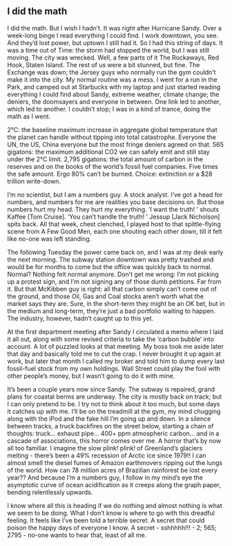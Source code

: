## I did the math

I did the math.
But I wish I hadn’t.
It was right after Hurricane Sandy.
Over a week-long binge I read everything I could find.
I work downtown, you see.
And they’d lost power, but uptown I still had it.
So I had this string of days.
It was a time out of Time: the storm had stopped the world, but I was still moving.
The city was wrecked.
Well, a few parts of it  The Rockaways, Red Hook, Staten Island.
The rest of us were a bit stunned, but fine.
The Exchange was down; the Jersey guys who normally run the gym couldn’t make it into the city.
My normal routine was a mess.
I went for a run in the Park, and camped out at Starbucks with my laptop and just started reading everything I could find  about Sandy, extreme weather, climate change; the deniers, the doomsayers and everyone in between.
One link led to another, which led to another.
I couldn’t stop; I was in a kind of trance, doing the math as I went.

2°C: the baseline maximum increase in aggregate global temperature that the planet can handle without tipping into total catastrophe.
Everyone  the UN, the US, China  everyone but the most fringe deniers  agreed on that.
565 gigatons: the maximum additional CO2 we can safely emit and still stay under the 2°C limit.
2,795 gigatons: the total amount of carbon in the reserves  and on the books  of the world’s fossil fuel companies.
Five times the safe amount.
Ergo 80% can’t be burned.
Choice: extinction or a $28 trillion write-down.

I’m no scientist, but I am a numbers guy.
A stock analyst.
I’ve got a head for numbers, and numbers for me are realities you base decisions on.
But those numbers hurt my head.
They hurt my everything.
‘I want the truth!
’ shouts Kaffee [Tom Cruise].
‘You can’t handle the truth!
’ Jessup [Jack Nicholson] spits back.
All that week, chest clenched, I played host to that spittle-flying scene from A Few Good Men, each one shouting each other down, till it felt like no-one was left standing.

The following Tuesday the power came back on, and I was at my desk early the next morning.
The subway station downtown was pretty trashed  and would be for months to come  but the office was quickly back to normal.
Normal?
Nothing felt normal anymore.
Don’t get me wrong: I’m not picking up a protest sign, and I’m not signing any of those dumb petitions.
Far from it.
But that McKibben guy is right: all that carbon simply can’t come out of the ground, and those Oil, Gas and Coal stocks aren’t worth what the market says they are.
Sure, in the short-term they might be an OK bet, but in the medium and long-term, they’re just a bad portfolio waiting to happen.
The industry, however, hadn’t caught up to this yet.

At the first department meeting after Sandy I circulated a memo where I laid it all out, along with some revised criteria to take the ‘carbon bubble’ into account.
A lot of puzzled looks at that meeting.
My boss took me aside later that day and basically told me to cut the crap.
I never brought it up again at work, but later that month I called my broker and told him to dump every last fossil-fuel stock from my own holdings.
Wall Street could play the fool with other people’s money, but I wasn’t going to do it with mine.

It’s been a couple years now since Sandy.
The subway is repaired, grand plans for coastal berms are underway.
The city is mostly back on track; but I can only pretend to be.
I try not to think about it too much, but some days it catches up with me.
I’ll be on the treadmill at the gym, my mind chugging along with the iPod and the fake hill I’m going up and down.
In a silence between tracks, a truck backfires on the street below, starting a chain of thoughts: truck... exhaust pipe... 400+ ppm atmospheric carbon... and in a cascade of associations, this horror comes over me.
A horror that’s by now all too familiar.
I imagine the slow plink!
plink!
of Greenland’s glaciers melting - there’s been a 49% recession of Arctic ice since 1979!!
I can almost smell the diesel fumes of Amazon earthmovers ripping out the lungs of the world.
How can 78 million acres of Brazilian rainforest be lost every year??
And because I’m a numbers guy, I follow in my mind’s eye the asymptotic curve of ocean acidification as it creeps along the graph paper, bending relentlessly upwards.

I know where all this is heading if we do nothing  and almost nothing is what we seem to be doing.
What I don’t know is where to go with this dreadful feeling.
It feels like I’ve been told a terrible secret.
A secret that could poison the happy days of everyone I know.
A secret - sshhhhh!!! - 2; 565; 2795 - no-one wants to hear that, least of all me.

